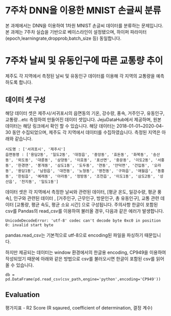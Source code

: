 # 7주차 DNN을 이용한 MNIST 손글씨 분류
본 과제에서는 DNN을 이용하여 1차원 MNIST 손글씨 데이터를 분류하는 문제입니다.
본 과제는 7주차 실습을 기반으로 베이스라인이 설정됐으며, 하이퍼 파라미터(epoch,learningrate,dropprob,batch_size 등) 동일합니다.

# 7주차 날씨 및 유동인구에 따른 교통량 추이
제주도 각 지역에서 측정된 날씨 및 유동인구 데이터를 이용해 각 지역의 교통량을 예측하도록 합니다.
## 데이터 셋 구성
해당 데이터 셋은 제주시/서귀포시의 읍면동의 기온, 강수량, 풍속, 거주인구, 유동인구, 교통량…etc 측정하여 만들어진 데이터 셋입니다. JejuDataHub에서 제공하며, 원본 데이터는 해당 링크에서 확인 할 수 있습니다.
해당 데이터는 2018-01-01~2020-04-30 동안 수집되었으며, 제주도 각 지역에서 데이터를 수집하였습니다. 측정된 지역은 아래와 같습니다.

    시도명 : ['서귀포시', '제주시']
    읍면동명 : ['용담2동', '일도2동', '대정읍', '중앙동', '효돈동', '화북동', '송산동', '외도동', '대륜동', '삼양동', '이호동', '표선면', '중문동', '이도2동', '서홍동', '한경면', '봉개동', '삼도1동', '도두동', '연동', '안덕면', '건입동', '오라동', '용담1동', '남원읍', '대천동', '노형동', '영천동', '구좌읍', '애월읍', '동홍동', '한림읍', '예래동', '아라동', '정방동', '조천읍', '이도1동', '삼도2동', '성산읍', '천지동', '일도1동']

데이터 셋은 각 지역에서 측정한 날씨와 관련된 데이터, [평균 온도, 일강수량, 평균 풍속], 인구와 관련된 데이터 , [거주인구, 근무인구, 방문인구, 총 유동인구], 교통 관련 데이터 [교통량, 평균 속도, 평균 소요 시간] 으로 구성됩니다.
주의사항
한글이 포함된 csv를 Pandas의 read_csv를 이용하여 불러올 경우, 다음과 같은 에러가 발생합니다.

    UnicodeDecodeError: 'utf-8' codec can't decode byte 0xc0 in position 0: invalid start byte

pandas.read_csv는 기본적으로 utf-8으로 encoding된 파일을 파싱하기 때문입니다.

하지만 제공되는 데이터는 window 환경에서의 한글용 encoding, CP949을 이용하여 작성되었기 때문에 아래와 같은 방법으로 csv를 불러오시면 한글이 포함된 csv를 읽어 올 수 있습니다.

    db = pd.DataFrame(pd.read_csv(csv_path,engine='python',encoding='CP949'))

## Evaluation
평가지표 - R2 Score (R sqaured, coefficient of determination, 결정 계수)